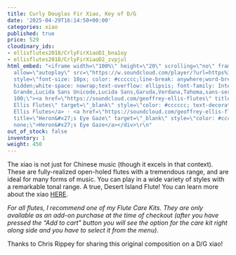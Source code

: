 ```yaml
---
title: Curly Douglas Fir Xiao, Key of D/G
date: '2025-04-29T16:14:50+00:00'
categories: xiao
published: true
price: 529
cloudinary_ids:
- ellisflutes2018/CrlyFirXiaoD1_bna1oy
- ellisflutes2018/CrlyFirXiaoD2_zvpjul
html_embed: "<iframe width=\"100%\" height=\"20\" scrolling=\"no\" frameborder=\"no\"
  allow=\"autoplay\" src=\"https://w.soundcloud.com/player/?url=https%3A//api.soundcloud.com/tracks/2049826308&color=%23ff5500&inverse=false&auto_play=false&show_user=true\"></iframe><div
  style=\"font-size: 10px; color: #cccccc;line-break: anywhere;word-break: normal;overflow:
  hidden;white-space: nowrap;text-overflow: ellipsis; font-family: Interstate,Lucida
  Grande,Lucida Sans Unicode,Lucida Sans,Garuda,Verdana,Tahoma,sans-serif;font-weight:
  100;\"><a href=\"https://soundcloud.com/geoffrey-ellis-flutes\" title=\"Geoffrey
  Ellis Flutes\" target=\"_blank\" style=\"color: #cccccc; text-decoration: none;\">Geoffrey
  Ellis Flutes</a> · <a href=\"https://soundcloud.com/geoffrey-ellis-flutes/herons-eye-gaze\"
  title=\"Heron&#x27;s Eye Gaze\" target=\"_blank\" style=\"color: #cccccc; text-decoration:
  none;\">Heron&#x27;s Eye Gaze</a></div>\r\n"
out_of_stock: false
inventory: 1
weight: 450
---
```


The xiao is not just for Chinese music (though it excels in that context).  These are fully-realized open-holed flutes with a tremendous range, and are ideal for many forms of music.  You can play in a wide variety of styles with a remarkable tonal range.  A true, Desert Island Flute!  You can learn more about the xiao [HERE](https://www.ellisflutes.com/world-flutes/xiao).

*For all flutes, I recommend one of my Flute Care Kits. They are only available as an add-on purchase at the time of checkout (after you have pressed the “Add to cart” button you will see the option for the care kit right along side and you have to select it from the menu).*


Thanks to Chris Rippey for sharing this original composition on a D/G xiao!
